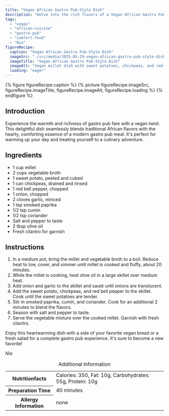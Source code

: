 ```yaml
---
title: "Vegan African Gastro Pub-Style Dish"
description: "Delve into the rich flavors of a Vegan African Gastro Pub-Style Dish, blending traditional African ingredients with the warmth of gastro pub fare."
tags:
  - "vegan"
  - "african-cuisine"
  - "gastro-pub"
  - "comfort-food"
  - "Nia"
figureRecipe: 
  caption: "Vegan African Gastro Pub-Style Dish"
  imageSrc: "./src/media/2025-05-29-vegan-african-gastro-pub-style-dish-8658.png"
  imageTitle: "Vegan African Gastro Pub-Style Dish"
  imageAlt: "Vegan millet dish with sweet potatoes, chickpeas, and red bell peppers, garnished with cilantro on a rustic table, accompanied by sparkling water and salad."
  loading: "eager"
---
```


{% figure figureRecipe.caption %}
{% picture figureRecipe.imageSrc, figureRecipe.imageTitle, figureRecipe.imageAlt, figureRecipe.loading %}
{% endfigure %}

## Introduction

Experience the warmth and richness of gastro pub fare with a vegan twist. This delightful dish seamlessly blends traditional African flavors with the hearty, comforting essence of a modern gastro pub meal. It's perfect for warming up your day and treating yourself to a culinary adventure.

## Ingredients

- 1 cup millet
- 2 cups vegetable broth
- 1 sweet potato, peeled and cubed
- 1 can chickpeas, drained and rinsed
- 1 red bell pepper, chopped
- 1 onion, chopped
- 2 cloves garlic, minced
- 1 tsp smoked paprika
- 1/2 tsp cumin
- 1/2 tsp coriander
- Salt and pepper to taste
- 2 tbsp olive oil
- Fresh cilantro for garnish

## Instructions

1. In a medium pot, bring the millet and vegetable broth to a boil. Reduce heat to low, cover, and simmer until millet is cooked and fluffy, about 20 minutes.
2. While the millet is cooking, heat olive oil in a large skillet over medium heat.
3. Add onion and garlic to the skillet and sauté until onions are translucent.
4. Add the sweet potato, chickpeas, and red bell pepper to the skillet. Cook until the sweet potatoes are tender.
5. Stir in smoked paprika, cumin, and coriander. Cook for an additional 2 minutes to blend the flavors.
6. Season with salt and pepper to taste.
7. Serve the vegetable mixture over the cooked millet. Garnish with fresh cilantro.

Enjoy this heartwarming dish with a side of your favorite vegan bread or a fresh salad for a complete gastro pub experience. It's sure to become a new favorite!

*Nia*

<table><caption class='sr-only'>Additional Information</caption><tr><th>Nutritionfacts</th><td>Calories: 350, Fat: 10g, Carbohydrates: 55g, Protein: 10g&nbsp;</td></tr><tr><th>Preparation Time</th><td>40 minutes&nbsp;</td></tr><tr><th>Allergy Information</th><td>none&nbsp;</td></tr></table>

